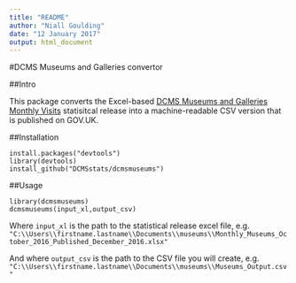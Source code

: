 ```yaml
---
title: "README"
author: "Niall Goulding"
date: "12 January 2017"
output: html_document
---
```


#DCMS Museums and Galleries convertor

##Intro

This package converts the Excel-based [DCMS Museums and Galleries Monthly Visits](https://www.gov.uk/government/statistical-data-sets/museums-and-galleries-monthly-visits) statisitcal release into a machine-readable CSV version that is published on GOV.UK.

##Installation

~~~~
install.packages("devtools")
library(devtools)
install_github("DCMSstats/dcmsmuseums")
~~~~

##Usage

~~~~
library(dcmsmuseums)
dcmsmuseums(input_xl,output_csv)
~~~~

Where `input_xl` is the path to the statistical release excel file, e.g.
`"C:\\Users\\firstname.lastname\\Documents\\museums\\Monthly_Museums_October_2016_Published_December_2016.xlsx"`

And where `output_csv` is the path to the CSV file you will create, e.g.
`"C:\\Users\\firstname.lastname\\Documents\\museums\\Museums_Output.csv"`





